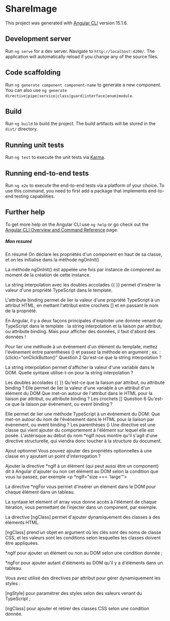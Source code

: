 # ShareImage

This project was generated with [Angular CLI](https://github.com/angular/angular-cli) version 15.1.6.

## Development server

Run `ng serve` for a dev server. Navigate to `http://localhost:4200/`. The application will automatically reload if you change any of the source files.

## Code scaffolding

Run `ng generate component component-name` to generate a new component. You can also use `ng generate directive|pipe|service|class|guard|interface|enum|module`.

## Build

Run `ng build` to build the project. The build artifacts will be stored in the `dist/` directory.

## Running unit tests

Run `ng test` to execute the unit tests via [Karma](https://karma-runner.github.io).

## Running end-to-end tests

Run `ng e2e` to execute the end-to-end tests via a platform of your choice. To use this command, you need to first add a package that implements end-to-end testing capabilities.

## Further help

To get more help on the Angular CLI use `ng help` or go check out the [Angular CLI Overview and Command Reference](https://angular.io/cli) page.
##### Mon resumé 
En résumé
On déclare les propriétés d'un component en haut de sa classe, et on les initialise dans la méthode  ngOnInit()

La méthode  ngOnInit()  est appelée une fois par instance de component au moment de la création de cette instance.

La string interpolation avec les doubles accolades  {{ }}  permet d'insérer la valeur d'une propriété TypeScript dans le template.

L'attribute binding permet de lier la valeur d'une propriété TypeScript à un attribut HTML, en mettant l'attribut entre crochets  []  et en passant le nom de la propriété.

En Angular, il y a deux façons principales d'exploiter une donnée venant du TypeScript dans le template : 
la string interpolation et la liaison par attribut, 
ou attribute binding. Mais pour afficher des données, il faut d'abord des données !

Pour lier une méthode à un événement d'un élément du template, mettez l'événement entre parenthèses  () 
et passez la méthode en argument ; ex. : (click)="onClickButton()"
Question 2
Qu'est-ce que la string interpolation ?


La string interpolation permet d'afficher la valeur d'une variable dans le DOM.
Quelle syntaxe utilise-t-on pour la string interpolation ?

Les doubles accolades  {{ }}
Qu'est-ce que la liaison par attribut, ou attribute binding ?
Elle permet de lier la valeur d'une variable à un attribut d'un élément du DOM
Que met-on autour de l'attribut dans le HTML pour la liaison par attribut, ou attribute binding ?
Les crochets  []
Question 6
Qu'est-ce que la liaison par événement, ou event binding ?

Elle permet de lier une méthode TypeScript à un événement du DOM.
Que met-on autour du nom de l'événement dans le HTML pour la liaison par événement, ou event binding ?
Les parenthèses  ()
Une directive est une classe qui vient ajouter du comportement à l'élément sur lequel elle est posée. 
L'astérisque au début du nom  *ngIf  nous montre qu'il s'agit d'une directive structurelle, 
qui viendra donc toucher à la structure du document.

Ajout optionnel 
Vous pouvez ajouter des propriétés optionnelles à une classe en y ajoutant un point d'interrogation  ?

Ajouter la directive  *ngIf  à un élément (qui peut aussi être un component) dit à Angular d'ajouter ou non cet élément au DOM selon la condition que vous lui passez,
par exemple  <p *ngIf="size === 'large'">

La directive  *ngFor  vous permet d'insérer un élément dans le DOM pour chaque élément dans un tableau.

La syntaxe  let element of array  vous donne accès à l'élément 
de chaque itération, vous permettant 
de l'injecter dans un component, par exemple.

La directive  [ngClass]  permet d'ajouter dynamiquement des classes à des éléments HTML.

[ngClass]  prend un objet en argument où les clés sont des noms de classe CSS, et les valeurs sont les conditions 
selon lesquelles les classes doivent être appliquées.

*ngIf  pour ajouter un élément ou non au DOM selon une condition donnée ;

*ngFor  pour ajouter autant d'éléments au DOM qu'il y a d'éléments dans un tableau.

Vous avez utilisé des directives par attribut pour gérer dynamiquement les styles :

[ngStyle]  pour paramétrer des styles selon des valeurs venant du TypeScript ;

[ngClass]  pour ajouter et retirer des classes CSS selon une condition donnée.
